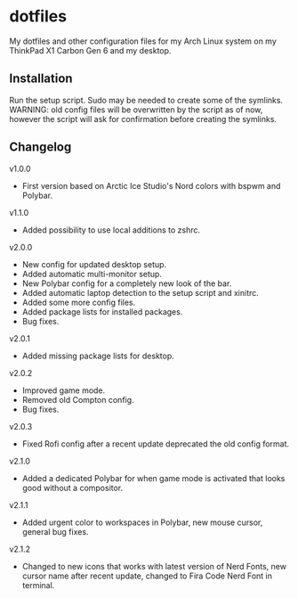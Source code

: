 # dotfiles
My dotfiles and other configuration files for my Arch Linux system on my ThinkPad X1 Carbon Gen 6 and my desktop.

## Installation
Run the setup script. Sudo may be needed to create some of the symlinks. WARNING: old config files will be overwritten by the script as of now, however the script will ask for confirmation before creating the symlinks.

## Changelog
v1.0.0
* First version based on Arctic Ice Studio's Nord colors with bspwm and Polybar.

v1.1.0
* Added possibility to use local additions to zshrc.

v2.0.0
* New config for updated desktop setup.
* Added automatic multi-monitor setup.
* New Polybar config for a completely new look of the bar.
* Added automatic laptop detection to the setup script and xinitrc.
* Added some more config files.
* Added package lists for installed packages.
* Bug fixes.

v2.0.1
* Added missing package lists for desktop.

v2.0.2
* Improved game mode.
* Removed old Compton config.
* Bug fixes.

v2.0.3
* Fixed Rofi config after a recent update deprecated the old config format.

v2.1.0
* Added a dedicated Polybar for when game mode is activated that looks good without a compositor.

v2.1.1
* Added urgent color to workspaces in Polybar, new mouse cursor, general bug fixes.

v2.1.2
* Changed to new icons that works with latest version of Nerd Fonts, new cursor name after recent update, changed to Fira Code Nerd Font in terminal.
